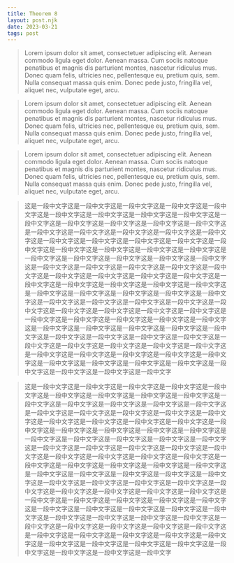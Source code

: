 ```yaml
---
title: Theorem 8
layout: post.njk
date: 2023-03-21
tags: post
---
```


> Lorem ipsum dolor sit amet, consectetuer adipiscing elit. Aenean commodo ligula eget dolor. Aenean massa. Cum sociis natoque penatibus et magnis dis parturient montes, nascetur ridiculus mus. Donec quam felis, ultricies nec, pellentesque eu, pretium quis, sem. Nulla consequat massa quis enim. Donec pede justo, fringilla vel, aliquet nec, vulputate eget, arcu.

> Lorem ipsum dolor sit amet, consectetuer adipiscing elit. Aenean commodo ligula eget dolor. Aenean massa. Cum sociis natoque penatibus et magnis dis parturient montes, nascetur ridiculus mus. Donec quam felis, ultricies nec, pellentesque eu, pretium quis, sem. Nulla consequat massa quis enim. Donec pede justo, fringilla vel, aliquet nec, vulputate eget, arcu.

> Lorem ipsum dolor sit amet, consectetuer adipiscing elit. Aenean commodo ligula eget dolor. Aenean massa. Cum sociis natoque penatibus et magnis dis parturient montes, nascetur ridiculus mus. Donec quam felis, ultricies nec, pellentesque eu, pretium quis, sem. Nulla consequat massa quis enim. Donec pede justo, fringilla vel, aliquet nec, vulputate eget, arcu.

> 这是一段中文字这是一段中文字这是一段中文字这是一段中文字这是一段中文字这是一段中文字这是一段中文字这是一段中文字这是一段中文字这是一段中文字这是一段中文字这是一段中文字这是一段中文字这是一段中文字这是一段中文字这是一段中文字这是一段中文字这是一段中文字这是一段中文字这是一段中文字这是一段中文字这是一段中文字这是一段中文字这是一段中文字这是一段中文字这是一段中文字这是一段中文字这是一段中文字这是一段中文字这是一段中文字这是一段中文字这是一段中文字这是一段中文字这是一段中文字这是一段中文字这是一段中文字这是一段中文字这是一段中文字这是一段中文字这是一段中文字这是一段中文字这是一段中文字这是一段中文字这是一段中文字这是一段中文字这是一段中文字这是一段中文字这是一段中文字这是一段中文字这是一段中文字这是一段中文字这是一段中文字这是一段中文字这是一段中文字这是一段中文字这是一段中文字这是一段中文字这是一段中文字这是一段中文字这是一段中文字这是一段中文字这是一段中文字这是一段中文字这是一段中文字这是一段中文字这是一段中文字这是一段中文字这是一段中文字这是一段中文字这是一段中文字这是一段中文字这是一段中文字这是一段中文字这是一段中文字这是一段中文字这是一段中文字这是一段中文字这是一段中文字这是一段中文字这是一段中文字这是一段中文字这是一段中文字这是一段中文字这是一段中文字这是一段中文字这是一段中文字这是一段中文字这是一段中文字这是一段中文字这是一段中文字这是一段中文字这是一段中文字这是一段中文字

> 这是一段中文字这是一段中文字这是一段中文字这是一段中文字这是一段中文字这是一段中文字这是一段中文字这是一段中文字这是一段中文字这是一段中文字这是一段中文字这是一段中文字这是一段中文字这是一段中文字这是一段中文字这是一段中文字这是一段中文字这是一段中文字这是一段中文字这是一段中文字这是一段中文字这是一段中文字这是一段中文字这是一段中文字这是一段中文字这是一段中文字这是一段中文字这是一段中文字这是一段中文字这是一段中文字这是一段中文字这是一段中文字这是一段中文字这是一段中文字这是一段中文字这是一段中文字这是一段中文字这是一段中文字这是一段中文字这是一段中文字这是一段中文字这是一段中文字这是一段中文字这是一段中文字这是一段中文字这是一段中文字这是一段中文字这是一段中文字这是一段中文字这是一段中文字这是一段中文字这是一段中文字这是一段中文字这是一段中文字这是一段中文字这是一段中文字这是一段中文字这是一段中文字这是一段中文字这是一段中文字这是一段中文字这是一段中文字这是一段中文字这是一段中文字这是一段中文字这是一段中文字这是一段中文字这是一段中文字这是一段中文字这是一段中文字这是一段中文字这是一段中文字这是一段中文字这是一段中文字这是一段中文字这是一段中文字这是一段中文字这是一段中文字这是一段中文字这是一段中文字这是一段中文字这是一段中文字这是一段中文字这是一段中文字这是一段中文字这是一段中文字这是一段中文字这是一段中文字这是一段中文字这是一段中文字这是一段中文字这是一段中文字这是一段中文字
